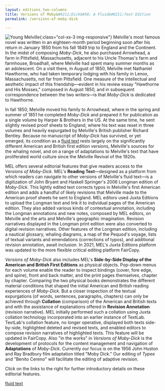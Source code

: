 ```yaml
---
layout: editions_two-columns
title: Versions of Moby&#8211;Dick&#58; A Fluid&#8211;Text Edition
permalink: /versions-of-moby-dick

---
```



![Young Melville](/images/what_is_md.jpg){:class="col-xs-3 img-responsive"}
Melville's most famous novel was written in an eighteen-month period
beginning soon after his return in January 1850 from his fall 1849 trip
to England and the Continent. In the midst of composing *Moby-Dick*, he
also purchased Arrowhead, a farm in Pittsfield, Massachusetts, adjacent
to his Uncle Thomas's farm and farmhouse, Broadhall, where Melville had
spent many summer months as an adolescent. On a visit there, in August
of 1850, Melville met Nathaniel Hawthorne, who had taken temporary
lodging with his family in Lenox, Massachusetts, not far from
Pittsfield. One measure of the intellectual and aesthetic impact of this
friendship—evident in his review essay "Hawthorne and His Mosses,"
composed in August 1850, and in subsequent correspondence between the
two writers—is that *Moby-Dick* is dedicated to Hawthorne.

In fall 1850, Melville moved his family to Arrowhead, where in the
spring and summer of 1851 he completed *Moby-Dick* and prepared it for
publication as a single volume by Harper & Brothers in the US. At the
same time, he sent slightly revised proof sheets to England, where his
text was reset in three volumes and heavily expurgated by Melville's
British publisher Richard Bentley. Because no manuscript of *Moby-Dick*
has survived, or yet emerged, its condition as a [fluid text](https://mel.netlify.app/what-is-a-fluid-text) rests largely on the significantly different American and
British first edition versions, Melville's sources for the whaling
novel, and on a range of adaptations to Melville's text that have
proliferated world culture since the Melville Revival of the 1920s.

MEL offers several editorial features that give readers access to the
*Versions of Moby-Dick*. MEL's **Reading Text**—designed as a platform
from which readers can navigate to other versions of Melville's fluid
text—is a digitization of John Bryant and Haskell Springer's 2006
Longman edition of *Moby-Dick*. This lightly edited text corrects typos in Melville's first American edition and adds a handful
of likely revisions that Melville made to the American proof sheets he sent to
England. MEL editors used Juxta Editions to upload the Longman text and
link it to individual pages of the American edition. They also added
various kinds of contextual annotation, including the Longman
annotations and new notes, composed by MEL editors, on Melville and the
arts and Melville's geographic imagination. Revision narratives
displayed in the Longman print edition were also converted to digital
revision narratives. Other features of the Longman edition, including a
nautical glossary, whaling diagrams, a map of the Pequod's voyage, lists
of textual variants and emendations (corrections of typos), and
additional revision annotation, await inclusion. In 2021, MEL's Juxta
Editions platform was updated to the more flexible critical editing
platform FairCopy.

*Versions of Moby-Dick* also includes MEL's **Side-by-Side Display of
the American and British First Editions** as physical objects. Pop-down
menus for each volume enable the reader to inspect bindings (cover, fore edge, and
spine), front and back matter, and the print pages themselves, chapter
by chapter. Comparing the two physical books demonstrates the different
material conditions that shaped the initial American and British reading
experiences of *Moby-Dick*. But a closer inspection of the textual
expurgations (of words, sentences, paragraphs, chapters) can only be achieved
through **Collation** (comparison) of the American and British texts and
with the assistance of explanations offered in **Revision Annotation**
(revision narrative). MEL initially performed such a collation using
Juxta collation technology incorporated into an earlier instance of
TextLab. TextLab's collation feature, no longer operative, displayed both texts side-by-side, highlighted deleted and revised texts, and enabled editors to compose revision narratives of highlighted texts. This feature will be updated in FairCopy. Also "in the works" in *Versions of Moby-Dick* is the development of protocols for the content management and navigation of **Adaptations** of *Moby-Dick*. Currently our focus is on the 1956 John Huston and Ray Bradbury film adaptation titled "Moby Dick." Our editing of *Typee* and "Benito Cereno" will facilitate the editing of adaptive revision.

Click on the links to the right for further introductory details on
these editorial features.



[fluid text](/what-is-a-fluid-text.html)  
